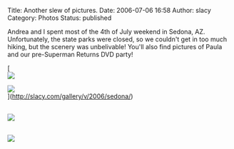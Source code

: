 Title: Another slew of pictures.
Date: 2006-07-06 16:58
Author: slacy
Category: Photos
Status: published

Andrea and I spent most of the 4th of July weekend in Sedona, AZ.
Unfortunately, the state parks were closed, so we couldn't get in too
much hiking, but the scenery was unbelivable! You'll also find pictures
of Paula and our pre-Superman Returns DVD party!

[  
![](http://slacy.com/gallery/d/68919-2/sedona-pano.jpg)  
  
![](http://slacy.com/gallery/d/68915-2/combined.jpg)  
](http://slacy.com/gallery/v/2006/sedona/)  
  
[  
![](http://slacy.com/gallery/d/68366-2/img_1974.jpg)  
](http://slacy.com/gallery/v/2006/superman/)  
  
[  
![](http://slacy.com/gallery/d/68470-2/img_1926.jpg)  
](http://slacy.com/gallery/v/2006/paula)
